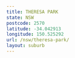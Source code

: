 ```yaml
---
title: THERESA PARK
state: NSW
postcode: 2570
latitude: -34.042913
longitude: 150.525292
url: /nsw/theresa-park/
layout: suburb
---
```

